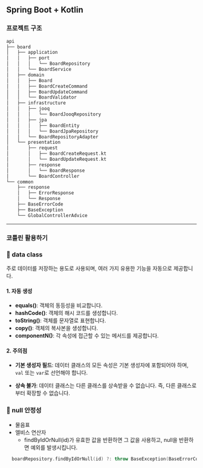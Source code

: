 ## Spring Boot + Kotlin

### 프로젝트 구조
```kotlin
api
├── board
│   ├── application
│   │   ├── port
│   │   │   └── BoardRepository
│   │   └── BoardService
│   ├── domain
│   │   ├── Board
│   │   ├── BoardCreateCommand
│   │   ├── BoardUpdateCommand
│   │   └── BoardValidator
│   ├── infrastructure
│   │   ├── jooq
│   │   │   └── BoardJooqRepository
│   │   ├── jpa
│   │   │   ├── BoardEntity
│   │   │   └── BoardJpaRepository
│   │   └── BoardRepositoryAdapter
│   └── presentation
│       ├── request
│       │   ├── BoardCreateRequest.kt
│       │   └── BoardUpdateRequest.kt
│       ├── response
│       │   └── BoardResponse
│       └── BoardController
└── common
    ├── response
    │   ├── ErrorResponse
    │   └── Response
    ├── BaseErrorCode
    ├── BaseException
    └── GlobalControllerAdvice
```
---
### 코틀린 활용하기
### 🎃 data class
주로 데이터를 저장하는 용도로 사용되며, 여러 가지 유용한 기능을 자동으로 제공합니다.

#### 1. 자동 생성
- **equals()**: 객체의 동등성을 비교합니다.
- **hashCode()**: 객체의 해시 코드를 생성합니다.
- **toString()**: 객체를 문자열로 표현합니다.
- **copy()**: 객체의 복사본을 생성합니다.
- **componentN()**: 각 속성에 접근할 수 있는 메서드를 제공합니다.

#### 2. 주의점

- **기본 생성자 필드**: 데이터 클래스의 모든 속성은 기본 생성자에 포함되어야 하며, `val` 또는 `var`로 선언해야 합니다.

- **상속 불가**: 데이터 클래스는 다른 클래스를 상속받을 수 없습니다. 즉, 다른 클래스로부터 확장할 수 없습니다.

### 🎃 null 안정성
  - 물음표
  - 엘비스 연산자
    -   findByIdOrNull(id)가 유효한 값을 반환하면 그 값을 사용하고, null을 반환하면 예외를 발생시킵니다.
  ```kotlin
    boardRepository.findByIdOrNull(id) ?: throw BaseException(BaseErrorCode.NOT_FOUND_POST)
  ```


